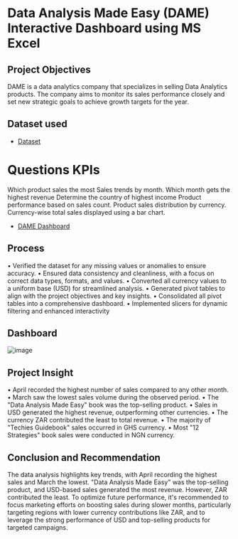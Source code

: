 # Data Analysis Made Easy (DAME) Interactive Dashboard using MS Excel
## Project Objectives
DAME is a data analytics company that specializes in selling Data Analytics products. The company aims to monitor its sales performance closely and set new strategic goals to achieve growth targets for the year.



## Dataset used
- <a href="https://github.com/OrisTheAnalyst/Data-Analysis-Excel-Dashboard/blob/main/DAME%20DATA%20SHEET.xlsx">Dataset</a>



# Questions KPIs
Which product sales the most
Sales trends by month.
Which month gets the highest revenue
Determine the country of highest income 
Product performance based on sales count.
Product sales distribution by currency.
Currency-wise total sales displayed using a bar chart.

- <a href="https://github.com/OrisTheAnalyst/Data-Analysis-Excel-Dashboard/blob/main/20241017_111545.jpg">DAME Dashboard<a/>



## Process
•	Verified the dataset for any missing values or anomalies to ensure accuracy.
•	Ensured data consistency and cleanliness, with a focus on correct data types, formats, and values.
•	Converted all currency values to a uniform base (USD) for streamlined analysis.
•	Generated pivot tables to align with the project objectives and key insights.
•	Consolidated all pivot tables into a comprehensive dashboard.
•	Implemented slicers for dynamic filtering and enhanced interactivity 



## Dashboard
![image](https://github.com/user-attachments/assets/76f12fd9-ca9e-442e-bc74-f217fc045438)



## Project Insight
•	April recorded the highest number of sales compared to any other month.
•	March saw the lowest sales volume during the observed period.
•	The "Data Analysis Made Easy" book was the top-selling product.
•	Sales in USD generated the highest revenue, outperforming other currencies.
•	The currency ZAR contributed the least to total revenue.
•	The majority of "Techies Guidebook" sales occurred in GHS currency.
•	Most "12 Strategies" book sales were conducted in NGN currency.

## Conclusion and Recommendation

The data analysis highlights key trends, with April recording the highest sales and March the lowest. "Data Analysis Made Easy" was the top-selling product, and USD-based sales generated the most revenue. However, ZAR contributed the least. To optimize future performance, it's recommended to focus marketing efforts on boosting sales during slower months, particularly targeting regions with lower currency contributions like ZAR, and to leverage the strong performance of USD and top-selling products for targeted campaigns.
